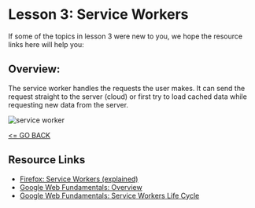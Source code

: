 # Lesson 3: Service Workers

If some of the topics in lesson 3 were new to you, we hope the resource links here will help you:

## Overview:
The service worker handles the requests the user makes. It can send the request straight to the server (cloud) or first try to load cached data while requesting new data from the server. 

![service worker](https://www.smashingmagazine.com/wp-content/uploads/2016/11/service-worker-offline-large-opt.jpg)

[<= GO BACK ](../README.md)

## Resource Links

* [Firefox: Service Workers (explained)](https://developer.mozilla.org/en-US/docs/Web/API/Service_Worker_API/Using_Service_Workers)
* [Google Web Fundamentals: Overview](https://developers.google.com/web/fundamentals/primers/service-workers)
* [Google Web Fundamentals: Service Workers Life Cycle](https://developers.google.com/web/fundamentals/primers/service-workers/lifecycle)

